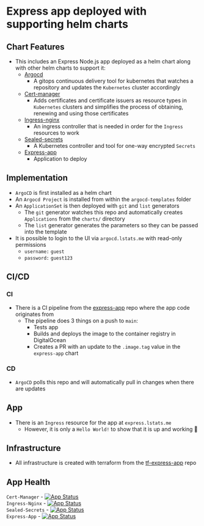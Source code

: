 # Express app deployed with supporting helm charts
## Chart Features
- This includes an Express Node.js app deployed as a helm chart along with other helm charts to support it:
  - [Argocd](https://argoproj.github.io/argo-helm)
    - A gitops continuous delivery tool for kubernetes that watches a repository and updates the `Kubernetes` cluster accordingly
  - [Cert-manager](https://charts.jetstack.io)
    - Adds certificates and certificate issuers as resource types in `Kubernetes` clusters and simplifies the process of obtaining, renewing and using those certificates
  - [Ingress-nginx](https://github.com/kubernetes/ingress-nginx)
    - An ingress controller that is needed in order for the `Ingress` resources to work
  - [Sealed-secrets](https://github.com/bitnami-labs/sealed-secrets)
    - A Kubernetes controller and tool for one-way encrypted `Secrets`
  - [Express-app](https://github.com/Lisa-Stats/express-app)
    - Application to deploy

## Implementation
- `ArgoCD` is first installed as a helm chart
- An `Argocd Project` is installed from within the `argocd-templates` folder
- An `ApplicationSet` is then deployed with `git` and `list` generators
  - The `git` generator watches this repo and automatically creates `Applications` from the `charts/` directory
  - The `list` generator generates the parameters so they can be passed into the template
- It is possible to login to the UI via `argocd.lstats.me` with read-only permissions
  - `username:` `guest`
  - `password:` `guest123`

## CI/CD
### CI
- There is a CI pipeline from the [express-app](https://github.com/Lisa-Stats/express-app) repo where the app code originates from
  - The pipeline does 3 things on a push to `main`:
    - Tests app
    - Builds and deploys the image to the container registry in DigitalOcean
    - Creates a PR with an update to the `.image.tag` value in the `express-app` chart
### CD
- `ArgoCD` polls this repo and will automatically pull in changes when there are updates

## App
- There is an `Ingress` resource for the app at `express.lstats.me`
  - However, it is only a `Hello World!` to show that it is up and working :partying_face:

## Infrastructure
- All infrastructure is created with terraform from the [tf-express-app](https://github.com/Lisa-Stats/tf-express-app) repo

## App Health
`Cert-Manager` - [![App Status](https://argocd.lstats.me/api/badge?name=cert-manager-testing&revision=true)](https://argocd.lstats.me/applications/cert-manager-testing) \
`Ingress-Nginx` - [![App Status](https://argocd.lstats.me/api/badge?name=ingress-nginx-testing&revision=true)](https://argocd.lstats.me/applications/ingress-nginx-testing) \
`Sealed-Secrets` - [![App Status](https://argocd.lstats.me/api/badge?name=sealed-secrets-testing&revision=true)](https://argocd.lstats.me/applications/sealed-secrets-testing) \
`Express-App` - [![App Status](https://argocd.lstats.me/api/badge?name=sealed-secrets-testing&revision=true)](https://argocd.lstats.me/applications/express-app-testing)

